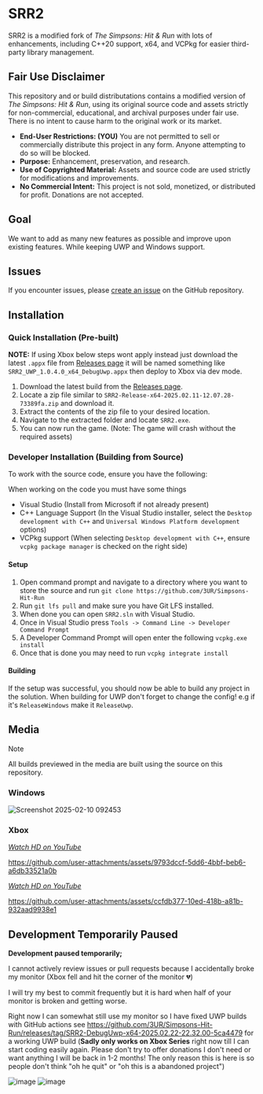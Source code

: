 # SRR2

SRR2 is a modified fork of _The Simpsons: Hit & Run_ with lots of enhancements, including C++20 support, x64, and VCPkg for easier third-party library management. 

## Fair Use Disclaimer

This repository and or build distributations contains a modified version of _The Simpsons: Hit & Run_, using its original source code and assets strictly for non-commercial, educational, and archival purposes under fair use. There is no intent to cause harm to the original work or its market.

- **End-User Restrictions: (YOU)** You are not permitted to sell or commercially distribute this project in any form. Anyone attempting to do so will be blocked.
- **Purpose:** Enhancement, preservation, and research.
- **Use of Copyrighted Material:** Assets and source code are used strictly for modifications and improvements.
- **No Commercial Intent:** This project is not sold, monetized, or distributed for profit. Donations are not accepted.

## Goal

We want to add as many new features as possible and improve upon existing features. While keeping UWP and Windows support.

## Issues

If you encounter issues, please [create an issue](https://github.com/3UR/Simpsons-Hit-Run/issues/new) on the GitHub repository.

## Installation

### Quick Installation (Pre-built)

**NOTE:** If using Xbox below steps wont apply instead just download the latest `.appx` file from [Releases page](https://github.com/3UR/Simpsons-Hit-Run/releases/latest) it will be named something like `SRR2_UWP_1.0.4.0_x64_DebugUwp.appx` then deploy to Xbox via dev mode.

1. Download the latest build from the [Releases page](https://github.com/3UR/Simpsons-Hit-Run/releases/latest).
2. Locate a zip file similar to `SRR2-Release-x64-2025.02.11-12.07.28-73389fa.zip` and download it.
3. Extract the contents of the zip file to your desired location.
4. Navigate to the extracted folder and locate `SRR2.exe`.
5. You can now run the game. (Note: The game will crash without the required assets)

### Developer Installation (Building from Source)

To work with the source code, ensure you have the following:

When working on the code you must have some things

- Visual Studio (Install from Microsoft if not already present)
- C++ Language Support (In the Visual Studio installer, select the `Desktop development with C++` and `Universal Windows Platform development` options)
- VCPkg support (When selecting `Desktop development with C++`, ensure `vcpkg package manager` is checked on the right side)

#### Setup

1. Open command prompt and navigate to a directory where you want to store the source and run `git clone https://github.com/3UR/Simpsons-Hit-Run`
2. Run `git lfs pull` and make sure you have Git LFS installed.
3. When done you can open `SRR2.sln` with Visual Studio.
4. Once in Visual Studio press `Tools -> Command Line -> Developer Command Prompt`
5. A Developer Command Prompt will open enter the following `vcpkg.exe install`
6. Once that is done you may need to run `vcpkg integrate install`

#### Building

If the setup was successful, you should now be able to build any project in the solution. When building for UWP don't forget to change the config! e.g if it's `ReleaseWindows` make it `ReleaseUwp`.

## Media

> [!NOTE]
> All builds previewed in the media are built using the source on this repository.

### Windows

![Screenshot 2025-02-10 092453](https://github.com/user-attachments/assets/7b5c9c6a-259d-4e5d-bd07-e429bd2f54bb)

### Xbox

[_Watch HD on YouTube_](https://www.youtube.com/watch?v=qxqnziUVz9c)

https://github.com/user-attachments/assets/9793dccf-5dd6-4bbf-beb6-a6db33521a0b

[_Watch HD on YouTube_](https://www.youtube.com/watch?v=l_Ii-4Wygn8)

https://github.com/user-attachments/assets/ccfdb377-10ed-418b-a81b-932aad9938e1

## Development Temporarily Paused

**Development paused temporarily;** 

I cannot actively review issues or pull requests because I accidentally broke my monitor (Xbox fell and hit the corner of the monitor 💔) 

I will try my best to commit frequently but it is hard when half of your monitor is broken and getting worse.

Right now I can somewhat still use my monitor so I have fixed UWP builds with GitHub actions see https://github.com/3UR/Simpsons-Hit-Run/releases/tag/SRR2-DebugUwp-x64-2025.02.22-22.32.00-5ca4479 for a working UWP build (**Sadly only works on Xbox Series** right now till I can start coding easily again. Please don't try to offer donations I don't need or want anything I will be back in 1-2 months! The only reason this is here is so people don't think "oh he quit" or "oh this is a abandoned project")


![image](https://github.com/user-attachments/assets/d1c109ba-5f38-4658-a396-cbccf77bface)
![image](https://github.com/user-attachments/assets/7f183076-30a5-448f-a58c-9f8a1c69c932)

